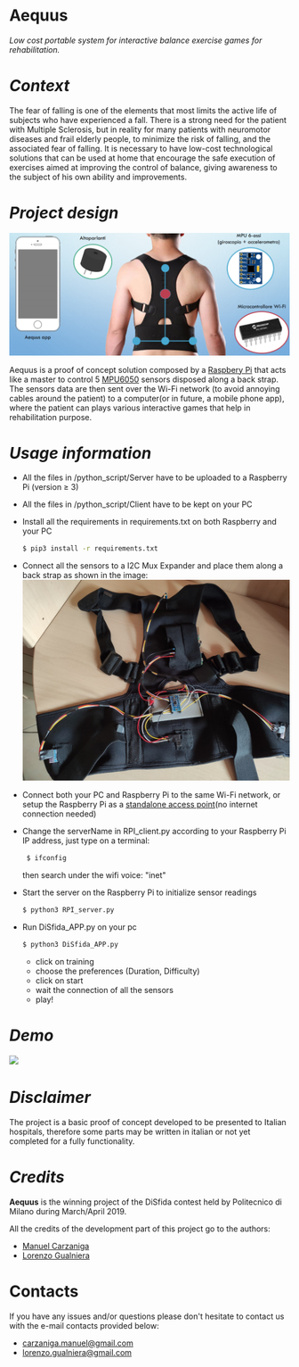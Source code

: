 # Aequus
*Low cost portable system for interactive balance exercise games for rehabilitation.*

# *Context*
The fear of falling is one of the elements that most limits the active life of subjects who have experienced a fall. There is a strong need for the patient with Multiple Sclerosis, but in reality for many patients with neuromotor diseases and frail elderly people, to minimize the risk of falling, and the associated fear of falling. It is necessary to have low-cost technological solutions that can be used at home that encourage the safe execution of exercises aimed at improving the control of balance, giving awareness to the subject of his own ability and improvements.

# *Project design*
<p align="center">
  <img src="img/project_design.PNG">
</p>

Aequus is a proof of concept solution composed by a [Raspbery Pi](https://www.raspberrypi.org/) that acts like a master to control 5 [MPU6050](https://invensense.tdk.com/products/motion-tracking/6-axis/mpu-6050/) sensors disposed along a back strap. The sensors data are then sent over the Wi-Fi network (to avoid annoying cables around the patient) to a computer(or in future, a mobile phone app), where the patient can plays various interactive games that help in rehabilitation purpose.

# *Usage information*

- All the files in /python_script/Server have to be uploaded to a Raspberry Pi (version ≥ 3)
- All the files in /python_script/Client have to be kept on your PC

- Install all the requirements in requirements.txt on both Raspberry and your PC
    ```sh
    $ pip3 install -r requirements.txt
    ```
- Connect all the sensors to a I2C Mux Expander and place them along a back strap as shown in the image:
![](img/prototype.jpg)


- Connect both your PC and Raspberry Pi to the same Wi-Fi network, or setup the Raspberry Pi as a [standalone access point](https://thepi.io/how-to-use-your-raspberry-pi-as-a-wireless-access-point/)(no internet connection needed)

- Change the serverName in RPI_client.py according to your Raspberry Pi IP address, just type on a terminal:
   ```sh
    $ ifconfig
    ```
    then search under the wifi voice: "inet"

- Start the server on the Raspberry Pi to initialize sensor readings
     ```sh
    $ python3 RPI_server.py
    ```

- Run DiSfida_APP.py on your pc
     ```sh
    $ python3 DiSfida_APP.py
    ```
    - click on training
    - choose the preferences (Duration, Difficulty)
    - click on start
    - wait the connection of all the sensors
    - play!

# *Demo*
![](img/aequus.gif)

# *Disclaimer*
The project is a basic proof of concept developed to be presented to Italian hospitals, therefore some parts may be written in italian or not yet completed for a fully functionality.

# *Credits*

**Aequus** is the winning project of the DiSfida contest held by Politecnico di Milano during March/April 2019.

All the credits of the development part of this project go to the authors:
- [Manuel Carzaniga](https://github.com/Manucar)
- [Lorenzo Gualniera](https://github.com/Gualor)

# Contacts

If you have any issues and/or questions please don't hesitate to contact us with the e-mail contacts provided below:
- carzaniga.manuel@gmail.com
- lorenzo.gualniera@gmail.com

